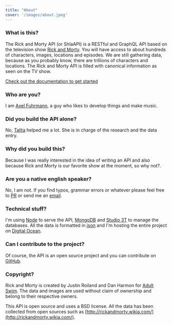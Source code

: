 ```yaml
---
title: "About"
cover: '/images/about.jpeg'
---
```


### What is this?
The Rick and Morty API (or ShlaAPI) is a RESTful and GraphQL API based on the television show [Rick and Morty](https://www.adultswim.com/videos/rick-and-morty). You will have access to about hundreds of characters, images, locations and episodes. We are still gathering data, because as you probably know, there are trillions of characters and locations. The Rick and Morty API is filled with canonical information as seen on the TV show.

[Check out the documentation to get started](/documentation)

### Who are you?
I am [Axel Fuhrmann](https://axelfuhrmann.com/), a guy who likes to develop things and make music.

### Did you build the API alone?
No, [Talita](https://talitatraveler.com) helped me a lot. She is in charge of the research and the data entry.

### Why did you build this?
Because I was really interested in the idea of writing an API and also because Rick and Morty is our favorite show at the moment, so why not?.

### Are you a native english speaker?
No, I am not. If you find typos, grammar errors or whatever please feel free to [PR](https://github.com/afuh/rick-and-morty-api-site) or send me an [email](mailto:axelfuh@gmail.com).

### Technical stuff?
I'm using [Node](https://nodejs.org) to serve the API, [MongoDB](https://www.mongodb.com/) and [Studio 3T](https://studio3t.com/) to manage the databases. All the data is formatted in [json](http://json.org/) and I'm hosting the entire project on [Digital Ocean](https://m.do.co/c/2736d3ffe622).

### Can I contribute to the project?
Of course, the API is an open source project and you can contribute on [GitHub](https://github.com/afuh/rick-and-morty-api).

### Copyright?
Rick and Morty is created by Justin Roiland and Dan Harmon for [Adult Swim](https://www.adultswim.com). The data and images are used without claim of ownership and belong to their respective owners.

This API is open source and uses a BSD license. All the data has been collected from open sources such as [http://rickandmorty.wikia.com/](http://rickandmorty.wikia.com/).
